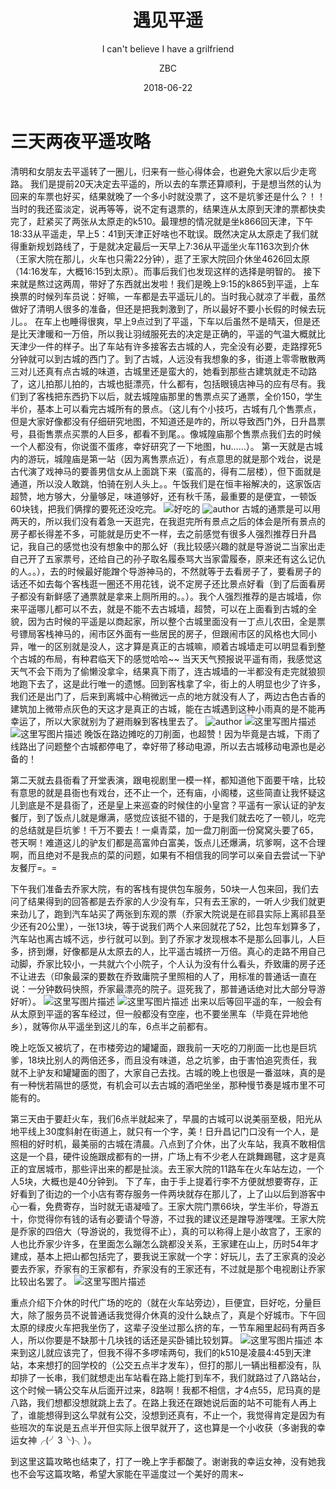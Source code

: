 ﻿---
layout:     keynote
title:      "遇见平遥"
subtitle:   "I can't believe I have a grilfriend"
date:       2018-06-22
author:     "ZBC"
tags:
    - 吃
    - 睡
    - 玩
---
三天两夜平遥攻略
========

    
清明和女朋友去平遥转了一圈儿，归来有一些心得体会，也避免大家以后少走弯路。
我们是提前20天决定去平遥的，所以去的车票还算顺利，于是想当然的认为回来的车票也好买，结果就晚了一个多小时就没票了，这不是坑爹还是什么？！！当时的我还蛮淡定，说再等等，说不定有退票的，结果连从太原到天津的票都快卖完了，赶紧买了两张从太原走的k510。最理想的情况就是坐k866回天津，下午18:33从平遥走，早上5：41到天津正好啥也不耽误。既然决定从太原走了我们就得重新规划路线了，于是就决定最后一天早上7:36从平遥坐火车1163次到介休（王家大院在那儿，火车也只需22分钟），逛了王家大院回介休坐4626回太原（14:16发车，大概16:15到太原）。而事后我们也发现这样的选择是明智的。
接下来就是熬过这两周，带好了东西就出发啦！我们是晚上9:15的k865到平遥，上车换票的时候列车员说：好嘛，一车都是去平遥玩儿的。当时我心就凉了半截，虽然做好了清明人很多的准备，但还是把我刺激到了，所以最好不要小长假的时候去玩儿。。
在车上也睡得很爽，早上9点过到了平遥，下车以后虽然不是晴天，但是还是比天津暖和一万倍，所以我让羽绒服死去的决定是正确的，平遥的气温大概就比天津少一件的样子。出了车站有许多接客去古城的人，完全没有必要，走路撑死5分钟就可以到古城的西门了。到了古城，人远没有我想象的多，街道上零零散散两三对儿还真有点古城的味道，古城里还是蛮大的，她看到那些古建筑就走不动路了，这儿拍那儿拍的，古城也挺漂亮，什么都有，包括眼镜店神马的应有尽有。我们到了客栈把东西扔下以后，就去城隍庙那里的售票点买了通票，全价150，学生半价，基本上可以看完古城所有的景点。（这儿有个小技巧，古城有几个售票点，但是大家好像都没有仔细研究地图，不知道还是咋的，所以导致西门外，日升昌票号，县衙售票点买票的人巨多，都看不到尾。。像城隍庙那个售票点我们去的时候一个人都没有，你说蛋不蛋疼，幸好研究了一下地图，hu……）。
第一天就是古城内的游玩，城隍庙是第一站（因为离售票点近），有点意思的就是那个戏台，说是古代演了戏神马的要善男信女从上面跳下来（蛮高的，得有二层楼），但下面就是通道，所以没人敢跳，怕骑在别人头上。。午饭我们是在恒丰裕解决的，这家饭店超赞，地方够大，分量够足，味道够好，还有秋千荡，最重要的是便宜，一顿饭60块钱，把我们俩撑的要死还没吃完。
![好吃的](https://github.com/sevenrad/sevenrad.github.io/raw/master/img/in-post/pingyaoluoyang/1.jpg)
![author](https://github.com/sevenrad/sevenrad.github.io/raw/master/img/in-post/pingyaoluoyang/2.jpg)
 古城的通票是可以用两天的，所以我们没有着急一天逛完，在我逛完所有景点之后的体会是所有景点的房子都长得差不多，可能就是历史不一样，去之前感觉有很多人强烈推荐日升昌记，我自己的感觉也没有想象中的那么好（我比较感兴趣的就是导游说二当家出走自己开了五家票号，还给自己的孙子取名履泰骂大当家雷履泰，原来还有这么记仇的人。。），去的时候最好能蹭个导游神马的，不然就等于去看房子了，要看房子的话还不如去每个客栈逛一圈还不用花钱，说不定房子还比景点好看（到了后面看房子都没有新鲜感了通票就是拿来上厕所用的。。）。我个人强烈推荐的是古城墙，你来平遥哪儿都可以不去，就是不能不去古城墙，超赞，可以在上面看到古城的全貌，因为古时候的平遥是以商起家，所以整个古城里面没有一丁点儿农田，全是票号镖局客栈神马的，闹市区外面有一些居民的房子，但跟闹市区的风格也大同小异，唯一的区别就是没人，这才算是真正的古城嘛，顺着古城墙走可以明显看到整个古城的布局，有种君临天下的感觉哈哈~~
当天天气预报说平遥有雨，我感觉这天气不会下雨为了偷懒没拿伞，结果真下雨了，连古城墙的一半都没有走完就狼狈地跑下去了，这是此行唯一的遗憾。回到客栈拿了伞，街上的人明显也少了许多，我们还是出门了，后来到离城中心稍微远一点的地方就没有人了，两边古色古香的建筑加上微带点灰色的天这才是真正的古城，能在古城遇到这种小雨真的是不能再幸运了，所以大家就别为了避雨躲到客栈里去了。
![author](https://github.com/sevenrad/sevenrad.github.io/raw/master/img/in-post/pingyaoluoyang/3.jpg)
![这里写图片描述](https://github.com/sevenrad/sevenrad.github.io/raw/master/img/in-post/pingyaoluoyang/4.jpg)
![这里写图片描述](https://github.com/sevenrad/sevenrad.github.io/raw/master/img/in-post/pingyaoluoyang/5.jpg)
晚饭在路边摊吃的刀削面，也超赞！因为毕竟是古城，下雨了线路出了问题整个古城都停电了，幸好带了移动电源，所以去古城移动电源也是必备的！

第二天就去县衙看了开堂表演，跟电视剧里一模一样，都知道他下面要干啥，比较有意思的就是县衙也有戏台，还不止一个，还有庙，小阁楼，这些简直让我怀疑这儿到底是不是县衙了，还是皇上来巡查的时候住的小皇宫？平遥有一家认证的驴友餐厅，到了饭点儿就是爆满，感觉应该挺不错的，于是我们就去吃了一顿儿，吃完的总结就是巨坑爹！千万不要去！一桌青菜，加一盘刀削面一份窝窝头要了65，苍天啊！难道这儿的驴友们都是高富帅白富美，饭点儿还爆满，坑爹啊，这不合理啊，而且绝对不是我点的菜的问题，如果有不相信我的同学可以亲自去尝试一下驴友餐厅=。=

 下午我们准备去乔家大院，有的客栈有提供包车服务，50块一人包来回，我们去问了结果得到的回答都是去乔家的人少没有车，只有去王家的，一听人少我们就更来劲儿了，跑到汽车站买了两张到东观的票（乔家大院说是在祁县实际上离祁县至少还有20公里），一张13块，等于说我们两个人来回就花了52，比包车划算多了，汽车站也离古城不远，步行就可以到。到了乔家才发现根本不是那么回事儿，人巨多，挤到爆，好像都是从太原去的人，比平遥古城挤一万倍。真心的走路不用自己动脚，乔家比较小，一共就六个小院子，个人认为没有什么看头，乔致庸的房子还不让进去（印象最深的要数在乔致庸院子里照相的人了，用标准的普通话一直在说：一分钟数码快照，乔家最漂亮的院子。逗死我了，那普通话绝对比大部分导游好听）。
![这里写图片描述](https://github.com/sevenrad/sevenrad.github.io/raw/master/img/in-post/pingyaoluoyang/6.jpg)
![这里写图片描述](https://github.com/sevenrad/sevenrad.github.io/raw/master/img/in-post/pingyaoluoyang/7.jpg)
 出来以后等回平遥的车，一般会有从太原到平遥的客车经过，但一般都没有空座，也不要坐黑车（毕竟在异地他乡），就等你从平遥坐到这儿的车，6点半之前都有。

     

 晚上吃饭又被坑了，在市楼旁边的罐罐面，跟我前一天吃的刀削面一比也是巨坑爹，18块比别人的两倍还多，而且没有味道，总之坑爹，由于害怕追究责任，我就不上驴友和罐罐面的图了，大家自己去找。古城的晚上也很是一番滋味，真的是有一种恍若隔世的感觉，有机会可以去古城的酒吧坐坐，那种慢节奏是城市里不可能有的。

 第三天由于要赶火车，我们6点半就起来了，早晨的古城可以说美丽至极，阳光从地平线上30度斜射在街道上，就只有一个字，美！日升昌记门口没有一个人，是照相的好时机，最美丽的古城在清晨。八点到了介休，出了火车站，我真不敢相信这是一个县，硬件设施跟成都有的一拼，广场上有不少老人在跳舞踢毽，这才是真正的宜居城市，那些评出来的都是扯淡。去王家大院的11路车在火车站左边，一个人5块，大概也是40分钟到。
下了车，由于手上提着行李不方便就想要寄存，正好看到了街边的一个小店有寄存服务一件两块就存在那儿了，上了山以后到游客中心一看，免费寄存，当时就无语凝噎了。王家大院门票66块，学生半价，导游五十，你觉得你有钱的话有必要请个导游，不过我的建议还是蹭导游嘿嘿。王家大院是乔家的四倍大（导游说的，我觉得不止），真的可以称得上是小故宫了，王家的人也比乔家少许多，在里面怎么蹦怎么跳都没关系，王家建在山上，历时54年才建成，基本上把山都包括完了，要我说王家就一个字：好玩儿，去了王家真的没必要去乔家，乔家有的王家都有，乔家没有的王家还有，不过就是那个电视剧让乔家比较出名罢了。
![这里写图片描述](https://github.com/sevenrad/sevenrad.github.io/raw/master/img/in-post/pingyaoluoyang/8.jpg)

重点介绍下介休的时代广场的吃的（就在火车站旁边），巨便宜，巨好吃，分量巨大，除了服务员不说普通话我觉得介休真的没什么缺点了，真是个好城市。下午回太原的绿皮火车把我坐伤了，这辈子没坐过那么挤的车，一节车厢里起码有两百多人，所以你要是不缺那十几块钱的话还是买卧铺比较划算。
![这里写图片描述](https://github.com/sevenrad/sevenrad.github.io/raw/master/img/in-post/pingyaoluoyang/9.jpg)
本来到这儿就应该完了，但我不得不多啰嗦两句，我们的k510是凌晨4:45到天津站，本来想打的回学校的（公交五点半才发车），但打的那儿一辆出租都没有，队却排了一长串，我们就想走出车站看在路上能打到车不，我们就路过了八路站台，这个时候一辆公交车从后面开过来，8路啊！我都不相信，才4点55，尼玛真的是八路，我们想都没想就跳上去了。在路上我还在跟她说后面的站不可能有人再上了，谁能想得到这么早就有公交，没想到还真有，不止一个，我觉得肯定是因为有些班次的车说是五点半开但实际上很早就开了，这也算是一个小收获（多谢我的幸运女神╭(╯3╰)╮）。

到这里这篇攻略也结束了，打了一晚上字手都酸了。谢谢我的幸运女神，没有她我也不会写这篇攻略，希望大家能在平遥度过一个美好的周末~